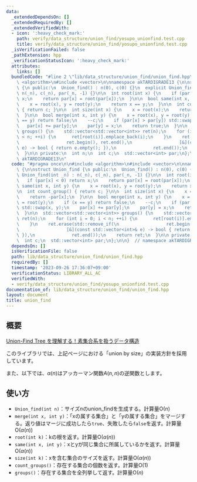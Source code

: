 ```yaml
---
data:
  _extendedDependsOn: []
  _extendedRequiredBy: []
  _extendedVerifiedWith:
  - icon: ':heavy_check_mark:'
    path: verify/data_structure/union_find/yosupo_unionfind.test.cpp
    title: verify/data_structure/union_find/yosupo_unionfind.test.cpp
  _isVerificationFailed: false
  _pathExtension: hpp
  _verificationStatusIcon: ':heavy_check_mark:'
  attributes:
    links: []
  bundledCode: "#line 2 \"lib/data_structure/union_find/union_find.hpp\"\n\n#include\
    \ <algorithm>\n#include <vector>\n\nnamespace akTARDIGRADE13 {\n\nstruct Union_find\
    \ {\n public:\n  Union_find() : n(0), c(0) {}\n  explicit Union_find(int _n) :\
    \ n(_n), c(_n), par(_n, -1) {}\n\n  int root(int x) {\n    if (par[x] < 0) return\
    \ x;\n    return par[x] = root(par[x]);\n  }\n\n  bool same(int x, int y) {\n\
    \    x = root(x), y = root(y);\n    return x == y;\n  }\n\n  int count_group()\
    \ { return c; }\n\n  int size(int x) {\n    x = root(x);\n    return -par[x];\n\
    \  }\n\n  bool merge(int x, int y) {\n    x = root(x), y = root(y);\n    if (x\
    \ == y) return false;\n    --c;\n    if (par[x] > par[y]) std::swap(x, y);\n \
    \   par[x] += par[y];\n    par[y] = x;\n    return true;\n  }\n\n  std::vector<std::vector<int>>\
    \ groups() {\n    std::vector<std::vector<int>> ret(n);\n    for (int i = 0; i\
    \ < n; ++i) {\n      ret[root(i)].emplace_back(i);\n    }\n    ret.erase(std::remove_if(\n\
    \                  ret.begin(), ret.end(),\n                  [&](const std::vector<int>&\
    \ e) -> bool { return e.empty(); }),\n              ret.end());\n    return ret;\n\
    \  }\n\n private:\n  int n;\n  int c;\n  std::vector<int> par;\n};\n\n}  // namespace\
    \ akTARDIGRADE13\n"
  code: "#pragma once\n\n#include <algorithm>\n#include <vector>\n\nnamespace akTARDIGRADE13\
    \ {\n\nstruct Union_find {\n public:\n  Union_find() : n(0), c(0) {}\n  explicit\
    \ Union_find(int _n) : n(_n), c(_n), par(_n, -1) {}\n\n  int root(int x) {\n \
    \   if (par[x] < 0) return x;\n    return par[x] = root(par[x]);\n  }\n\n  bool\
    \ same(int x, int y) {\n    x = root(x), y = root(y);\n    return x == y;\n  }\n\
    \n  int count_group() { return c; }\n\n  int size(int x) {\n    x = root(x);\n\
    \    return -par[x];\n  }\n\n  bool merge(int x, int y) {\n    x = root(x), y\
    \ = root(y);\n    if (x == y) return false;\n    --c;\n    if (par[x] > par[y])\
    \ std::swap(x, y);\n    par[x] += par[y];\n    par[y] = x;\n    return true;\n\
    \  }\n\n  std::vector<std::vector<int>> groups() {\n    std::vector<std::vector<int>>\
    \ ret(n);\n    for (int i = 0; i < n; ++i) {\n      ret[root(i)].emplace_back(i);\n\
    \    }\n    ret.erase(std::remove_if(\n                  ret.begin(), ret.end(),\n\
    \                  [&](const std::vector<int>& e) -> bool { return e.empty();\
    \ }),\n              ret.end());\n    return ret;\n  }\n\n private:\n  int n;\n\
    \  int c;\n  std::vector<int> par;\n};\n\n}  // namespace akTARDIGRADE13"
  dependsOn: []
  isVerificationFile: false
  path: lib/data_structure/union_find/union_find.hpp
  requiredBy: []
  timestamp: '2023-09-26 17:36:07+09:00'
  verificationStatus: LIBRARY_ALL_AC
  verifiedWith:
  - verify/data_structure/union_find/yosupo_unionfind.test.cpp
documentation_of: lib/data_structure/union_find/union_find.hpp
layout: document
title: union_find
---
```


## 概要

[Union-Find Tree を理解する！素集合系を扱うデータ構造](https://algo-logic.info/union-find-tree/)

このライブラリでは、上記ページにおける「union by size」の実装方針を採用しています。

また、以下では、$\alpha(n)$はアッカーマン関数$A(n,n)$の逆関数とします。

## 使い方

- `Union_find(int n)`：サイズ$n$のunion_findを生成する。計算量$\mathrm{O}(n)$
- `merge(int x, int y)`：「xの属する集合」と「yの属する集合」をマージする。返り値はマージに成功したら`true`、失敗したら`false`を返す。計算量$\mathrm{O}(\alpha(n))$
- `root(int k)`：kの根を返す。計算量$\mathrm{O}(\alpha(n))$
- `same(int x, int y)`：xとyが同じ集合に所属しているかを返す。計算量$\mathrm{O}(\alpha(n))$
- `size(int k)`：xを含む集合のサイズを返す。計算量$\mathrm{O}(\alpha(n))$
- `count_groups()`：存在する集合の個数を返す。計算量$\mathrm{O}(1)$
- `groups()`：存在する集合を全列挙して返す。計算量$\mathrm{O}(n)$